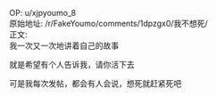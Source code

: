 
OP: u/xjpyoumo_8  
原始地址: /r/FakeYoumo/comments/1dpzgx0/我不想死/  
正文:  
我一次又一次地讲着自己的故事

就是希望有个人告诉我，请你活下去

可是我每次发帖，都会有人会说，想死就赶紧死吧
